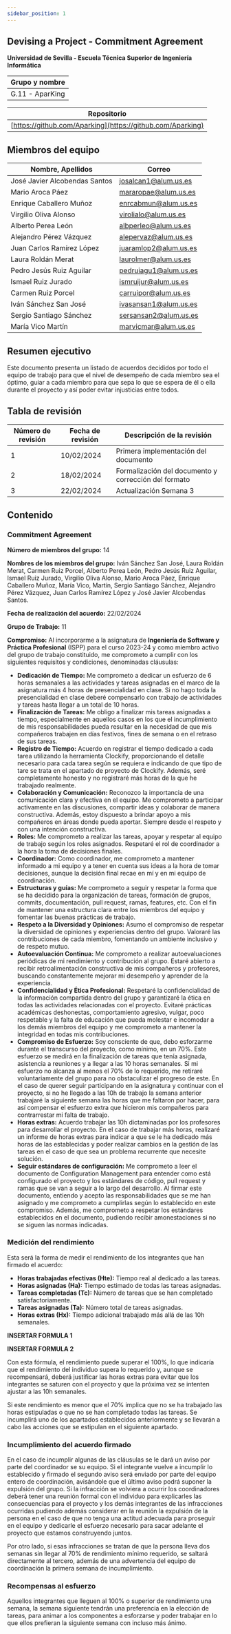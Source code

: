 ```yaml
---
sidebar_position: 1
---
```


## Devising a Project - Commitment Agreement

**Universidad de Sevilla - Escuela Técnica Superior de Ingeniería Informática**

|Grupo y nombre  |
|--|
| G.11 - AparKing |

|Repositorio  |
|--|
| [https://github.com/Aparking](https://github.com/Aparking) |

## Miembros del equipo

| Nombre, Apellidos | Correo |  
|--|--|
| José Javier Alcobendas Santos | josalcan1@alum.us.es |
| Mario Aroca Páez | mararopae@alum.us.es |
| Enrique Caballero Muñoz | enrcabmun@alum.us.es |
| Virgilio Oliva Alonso | virolialo@alum.us.es |
| Alberto Perea León | albperleo@alum.us.es |
| Alejandro Pérez Vázquez | alepervaz@alum.us.es |
| Juan Carlos Ramírez López | juaramlop2@alum.us.es |
| Laura Roldán Merat | laurolmer@alum.us.es |
| Pedro Jesús Ruiz Aguilar | pedruiagu1@alum.us.es |
| Ismael Ruiz Jurado | ismruijur@alum.us.es |
| Carmen Ruiz Porcel | carruipor@alum.us.es |
| Iván Sánchez San José | ivasansan1@alum.us.es |
| Sergio Santiago Sánchez | sersansan2@alum.us.es |
| María Vico Martín | marvicmar@alum.us.es |

## Resumen ejecutivo
Este documento presenta un listado de acuerdos decididos por todo el equipo de trabajo para que el nivel de desempeño de cada miembro sea el óptimo, guiar a cada miembro para que sepa lo que se espera de él o ella durante el proyecto y así poder evitar injusticias entre todos. 

## Tabla de revisión
| Número de revisión | Fecha de revisión |Descripción de la revisión|
|--|--|--|
|1 |10/02/2024  |Primera implementación del documento|
|2 |18/02/2024  |Formalización del documento y corrección del formato|
|3 |22/02/2024  |Actualización Semana 3|

## Contenido
### Commitment Agreement
**Número de miembros del grupo:** 14 

**Nombres de los miembros del grupo:** Iván Sánchez San José, Laura Roldán Merat, Carmen Ruiz Porcel, Alberto Perea León, Pedro Jesús Ruiz Aguilar, Ismael Ruiz Jurado, Virgilio Oliva Alonso, Mario Aroca Páez, Enrique Caballero Muñoz, María Vico, Martín, Sergio Santiago Sánchez, Alejandro Pérez Vázquez, Juan Carlos Ramírez López y José Javier Alcobendas Santos. 

**Fecha de realización del acuerdo:** 22/02/2024 

**Grupo de Trabajo:** 11 

**Compromiso:** Al incorporarme a la asignatura de **Ingeniería de Software y Práctica Profesional** (ISPP) para el curso 2023-24 y como miembro activo del grupo de trabajo constituido, me comprometo a cumplir con los siguientes requisitos y condiciones, denominadas cláusulas: 
* **Dedicación de Tiempo:** Me comprometo a dedicar un esfuerzo de 6 horas semanales a las actividades y tareas asignadas en el marco de la asignatura más 4 horas de presencialidad en clase. Si no hago toda la presencialidad en clase deberé compensarlo con trabajo de actividades y tareas hasta llegar a un total de 10 horas. 
* **Finalización de Tareas:** Me obligo a finalizar mis tareas asignadas a tiempo, especialmente en aquellos casos en los que el incumplimiento de mis responsabilidades pueda resultar en la necesidad de que mis compañeros trabajen en días festivos, fines de semana o en el retraso de sus tareas. 
* **Registro de Tiempo:** Acuerdo en registrar el tiempo dedicado a cada tarea utilizando la herramienta Clockify, proporcionando el detalle necesario para cada tarea según se requiera e indicando de que tipo de tare se trata en el apartado de proyecto de Clockify. Además, seré completamente honesto y no registraré más horas de la que he trabajado realmente. 
* **Colaboración y Comunicación:** Reconozco la importancia de una comunicación clara y efectiva en el equipo. Me comprometo a participar activamente en las discusiones, compartir ideas y colaborar de manera constructiva. Además, estoy dispuesto a brindar apoyo a mis compañeros en áreas donde pueda aportar. Siempre desde el respeto y con una intención constructiva. 
* **Roles:** Me comprometo a realizar las tareas, apoyar y respetar al equipo de trabajo según los roles asignados. Respetaré el rol de coordinador a la hora la toma de decisiones finales. 
* **Coordinador:** Como coordinador, me comprometo a mantener informado a mi equipo y a tener en cuenta sus ideas a la hora de tomar decisiones, aunque la decisión final recae en mí y en mi equipo de coordinación. 
* **Estructuras y guías:** Me comprometo a seguir y respetar la forma que se ha decidido para la organización de tareas, formación de grupos, commits, documentación, pull request, ramas, features, etc. Con el fin de mantener una estructura clara entre los miembros del equipo y fomentar las buenas prácticas de trabajo. 
* **Respeto a la Diversidad y Opiniones:** Asumo el compromiso de respetar la diversidad de opiniones y experiencias dentro del grupo. Valoraré las contribuciones de cada miembro, fomentando un ambiente inclusivo y de respeto mutuo. 
* **Autoevaluación Continua:** Me comprometo a realizar autoevaluaciones periódicas de mi rendimiento y contribución al grupo. Estaré abierto a recibir retroalimentación constructiva de mis compañeros y profesores, buscando constantemente mejorar mi desempeño y aprender de la experiencia. 
* **Confidencialidad y Ética Profesional:** Respetaré la confidencialidad de la información compartida dentro del grupo y garantizaré la ética en todas las actividades relacionadas con el proyecto. Evitaré prácticas académicas deshonestas, comportamiento agresivo, vulgar, poco respetable y la falta de educación que pueda molestar e incomodar a los demás miembros del equipo y me comprometo a mantener la integridad en todas mis contribuciones. 
* **Compromiso de Esfuerzo:** Soy consciente de que, debo esforzarme durante el transcurso del proyecto, como mínimo, en un 70%. Este esfuerzo se medirá en la finalización de tareas que tenía asignada, asistencia a reuniones y a llegar a las 10 horas semanales. Si mi esfuerzo no alcanza al menos el 70% de lo requerido, me retiraré voluntariamente del grupo para no obstaculizar el progreso de este. En el caso de querer seguir participando en la asignatura y continuar con el proyecto, si no he llegado a las 10h de trabajo la semana anterior trabajaré la siguiente semana las horas que me faltaron por hacer, para así compensar el esfuerzo extra que hicieron mis compañeros para contrarrestar mi falta de trabajo. 
* **Horas extras:** Acuerdo trabajar las 10h dictaminadas por los profesores para desarrollar el proyecto. En el caso de trabajar más horas, realizaré un informe de horas extras para indicar a que se le ha dedicado más horas de las establecidas y poder realizar cambios en la gestión de las tareas en el caso de que sea un problema recurrente que necesite solución. 
* **Seguir estándares de configuración:** Me comprometo a leer el documento de Configuration Management para entender como está configurado el proyecto y los estándares de código, pull request y ramas que se van a seguir a lo largo del desarrollo. Al firmar este documento, entiendo y acepto las responsabilidades que se me han asignado y me comprometo a cumplirlas según lo establecido en este compromiso. Además, me comprometo a respetar los estándares establecidos en el documento, pudiendo recibir amonestaciones si no se siguen las normas indicadas. 

### Medición del rendimiento 
Esta será la forma de medir el rendimiento de los integrantes que han firmado el acuerdo: 
* **Horas trabajadas efectivas (Hte):** Tiempo real al dedicado a las tareas. 
* **Horas asignadas (Ha):** Tiempo estimado de todas las tareas asignadas. 
* **Tareas completadas (Tc):** Número de tareas que se han completado satisfactoriamente. 
* **Tareas asignadas (Ta):** Número total de tareas asignadas. 
* **Horas extras (Hx):** Tiempo adicional trabajado más allá de las 10h semanales.  

**INSERTAR FORMULA 1**

**INSERTAR FORMULA 2**

Con esta fórmula, el rendimiento puede superar el 100%, lo que indicaría que el rendimiento del individuo supera lo requerido y, aunque se recompensará, deberá justificar las horas extras para evitar que los integrantes se saturen con el proyecto y que la próxima vez se intenten ajustar a las 10h semanales. 

Si este rendimiento es menor que el 70% implica que no se ha trabajado las horas estipuladas o que no se han completado todas las tareas. Se incumplirá uno de los apartados establecidos anteriormente y se llevarán a cabo las acciones que se estipulan en el siguiente apartado. 

### Incumplimiento del acuerdo firmado 

En el caso de incumplir algunas de las cláusulas se le dará un aviso por parte del coordinador se su equipo. Si el integrante vuelve a incumplir lo establecido y firmado el segundo aviso será enviado por parte del equipo entero de coordinación, avisándole que el último aviso podrá suponer la expulsión del grupo. Si la infracción se volviera a ocurrir los coordinadores deberá tener una reunión formal con el individuo para explicarles las consecuencias para el proyecto y los demás integrantes de las infracciones ocurridas pudiendo además considerar en la reunión la expulsión de la persona en el caso de que no tenga una actitud adecuada para proseguir en el equipo y dedicarle el esfuerzo necesario para sacar adelante el proyecto que estamos construyendo juntos. 

Por otro lado, si esas infracciones se tratan de que la persona lleva dos semanas sin llegar al 70% de rendimiento mínimo requerido, se saltará directamente al tercero, además de una advertencia del equipo de coordinación la primera semana de incumplimiento. 

### Recompensas al esfuerzo 

Aquellos integrantes que lleguen al 100% o superior de rendimiento una semana, la semana siguiente tendrán una preferencia en la elección de tareas, para animar a los componentes a esforzarse y poder trabajar en lo que ellos prefieran la siguiente semana con incluso más ánimo. 